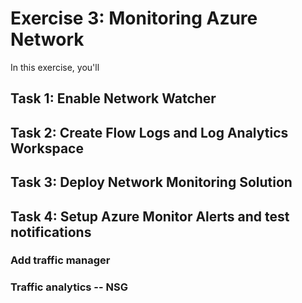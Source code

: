 # Exercise 3: Monitoring Azure Network

In this exercise, you'll 

## Task 1: Enable Network Watcher 

## Task 2: Create Flow Logs and Log Analytics Workspace 

## Task 3: Deploy Network Monitoring Solution 

## Task 4: Setup Azure Monitor Alerts and test notifications 

### Add traffic manager 

### Traffic analytics -- NSG 
